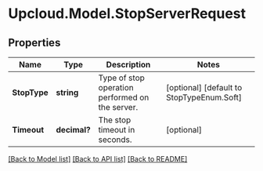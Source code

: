 # Upcloud.Model.StopServerRequest
## Properties

Name | Type | Description | Notes
------------ | ------------- | ------------- | -------------
**StopType** | **string** | Type of stop operation performed on the server. | [optional] [default to StopTypeEnum.Soft]
**Timeout** | **decimal?** | The stop timeout in seconds. | [optional] 

[[Back to Model list]](../README.md#documentation-for-models) [[Back to API list]](../README.md#documentation-for-api-endpoints) [[Back to README]](../README.md)

